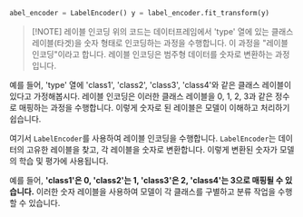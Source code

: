 
```python
abel_encoder = LabelEncoder() y = label_encoder.fit_transform(y)
```

> [!NOTE] 레이블 인코딩
> 위의 코드는 데이터프레임에서 'type' 열에 있는 클래스 레이블(타겟)을 숫자 형태로 인코딩하는 과정을 수행합니다. 
> 이 과정을 "레이블 인코딩"이라고 합니다. 
> 레이블 인코딩은 범주형 데이터를 숫자로 변환하는 과정입니다.

예를 들어, 'type' 열에 'class1', 'class2', 'class3', 'class4'와 같은 클래스 레이블이 있다고 가정해봅시다. 
레이블 인코딩은 이러한 클래스 레이블을 0, 1, 2, 3과 같은 정수로 매핑하는 과정을 수행합니다. 
이렇게 숫자로 된 레이블은 모델이 이해하고 처리하기 쉽습니다.

여기서 `LabelEncoder`를 사용하여 레이블 인코딩을 수행합니다. `LabelEncoder`는 데이터의 고유한 레이블을 찾고, 각 레이블을 숫자로 변환합니다. 
이렇게 변환된 숫자가 모델의 학습 및 평가에 사용됩니다.

예를 들어, **'class1'은 0, 'class2'는 1, 'class3'은 2, 'class4'는 3으로 매핑될 수 있습니다.** 
이러한 숫자 레이블을 사용하여 모델이 각 클래스를 구별하고 분류 작업을 수행할 수 있습니다.
